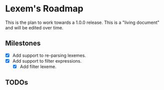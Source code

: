 # Lexem's Roadmap

This is the plan to work towards a 1.0.0 release. This is a "living document" and will be edited over time.

## Milestones

- [x] Add support to re-parsing lexemes.
- [x] Add support to filter expressions.
  - [x] Add filter lexeme.

## TODOs